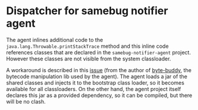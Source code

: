 # Dispatcher for samebug notifier agent

The agent inlines additional code to the `java.lang.Throwable.printStackTrace` method
and this inline code references classes that are declared in the `samebug-notifier-agent`
project. However these classes are not visible from the system classloader.

A workaround is described in this [issue](https://github.com/raphw/byte-buddy/issues/110#issuecomment-204832833)
(from the author of [byte-buddy](https://github.com/raphw/byte-buddy),
the bytecode manipulation lib used by the agent). The agent loads a jar of the shared classes
and injects it to the bootstrap class loader, so it becomes available for all classloaders.
On the other hand, the agent project itself declares this jar as a provided dependency, so
it can be compiled, but there will be no clash.
